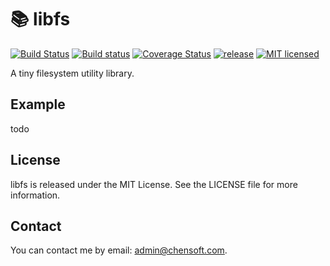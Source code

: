 # 📚 libfs

[![Build Status](https://img.shields.io/travis/chensoft/libfs.svg?logo=travis&label=iOS%20|%20Android%20|%20macOS%20|%20Linux)](https://travis-ci.org/chensoft/libfs)
[![Build status](https://img.shields.io/appveyor/ci/chensoft/libfs.svg?logo=appveyor&label=Windows)](https://ci.appveyor.com/project/chensoft/libfs)
[![Coverage Status](https://img.shields.io/codecov/c/github/chensoft/libfs.svg)](https://codecov.io/gh/chensoft/libfs)
[![release](https://img.shields.io/github/release/chensoft/libfs.svg?colorB=ff69b4)](https://github.com/chensoft/libfs/releases/latest)
[![MIT licensed](https://img.shields.io/badge/license-MIT-blue.svg)](https://raw.githubusercontent.com/chensoft/libfs/master/LICENSE)

A tiny filesystem utility library.

## Example

todo

## License

libfs is released under the MIT License. See the LICENSE file for more information.

## Contact

You can contact me by email: admin@chensoft.com.